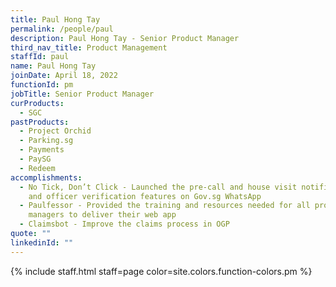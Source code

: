 ```yaml
---
title: Paul Hong Tay
permalink: /people/paul
description: Paul Hong Tay - Senior Product Manager
third_nav_title: Product Management
staffId: paul
name: Paul Hong Tay
joinDate: April 18, 2022
functionId: pm
jobTitle: Senior Product Manager
curProducts:
  - SGC
pastProducts:
  - Project Orchid
  - Parking.sg
  - Payments
  - PaySG
  - Redeem
accomplishments:
  - No Tick, Don’t Click - Launched the pre-call and house visit notification
    and officer verification features on Gov.sg WhatsApp
  - Paulfessor - Provided the training and resources needed for all product
    managers to deliver their web app
  - Claimsbot - Improve the claims process in OGP
quote: ""
linkedinId: ""
---
```


{% include staff.html staff=page color=site.colors.function-colors.pm %}
